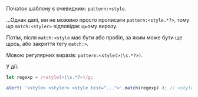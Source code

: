 
Початок шаблону є очевидним: `pattern:<style`.

...Однак далі, ми не можемо просто прописати `pattern:<style.*?>`, тому що `match:<styler>` відповідає цьому виразу.

Потім, після `match:<style` має бути або пробіл, за яким може бути ще щось, або закриття тегу `match:>`.

Мовою регулярних виразів: `pattern:<style(>|\s.*?>)`.

У дії:

```js run
let regexp = /<style(>|\s.*?>)/g;

alert( '<style> <styler> <style test="...">'.match(regexp) ); // <style>, <style test="...">
```
